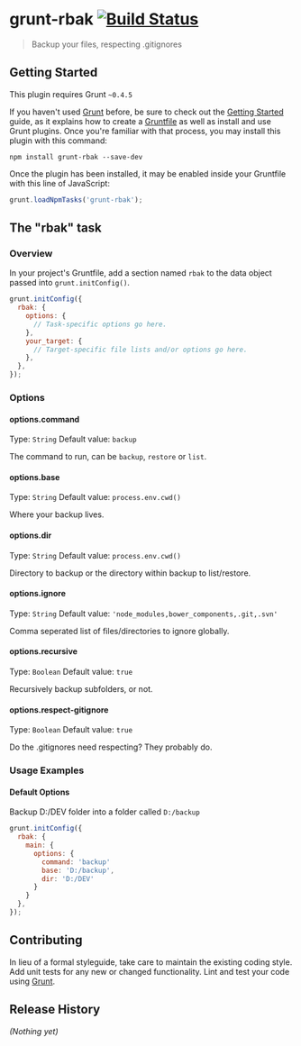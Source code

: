 # grunt-rbak [![Build Status](https://travis-ci.org/ndxbxrme/grunt-rbak.svg?branch=master)](https://travis-ci.org/ndxbxrme/grunt-rbak)

> Backup your files, respecting .gitignores

## Getting Started
This plugin requires Grunt `~0.4.5`

If you haven't used [Grunt](http://gruntjs.com/) before, be sure to check out the [Getting Started](http://gruntjs.com/getting-started) guide, as it explains how to create a [Gruntfile](http://gruntjs.com/sample-gruntfile) as well as install and use Grunt plugins. Once you're familiar with that process, you may install this plugin with this command:

```shell
npm install grunt-rbak --save-dev
```

Once the plugin has been installed, it may be enabled inside your Gruntfile with this line of JavaScript:

```js
grunt.loadNpmTasks('grunt-rbak');
```

## The "rbak" task

### Overview
In your project's Gruntfile, add a section named `rbak` to the data object passed into `grunt.initConfig()`.

```js
grunt.initConfig({
  rbak: {
    options: {
      // Task-specific options go here.
    },
    your_target: {
      // Target-specific file lists and/or options go here.
    },
  },
});
```

### Options

#### options.command
Type: `String`
Default value: `backup`

The command to run, can be `backup`, `restore` or `list`.

#### options.base
Type: `String`
Default value: `process.env.cwd()`

Where your backup lives.

#### options.dir
Type: `String`
Default value: `process.env.cwd()`

Directory to backup or the directory within backup to list/restore.

#### options.ignore
Type: `String`
Default value: `'node_modules,bower_components,.git,.svn'`

Comma seperated list of files/directories to ignore globally.

#### options.recursive
Type: `Boolean`
Default value: `true`

Recursively backup subfolders, or not.

#### options.respect-gitignore
Type: `Boolean`
Default value: `true`

Do the .gitignores need respecting?  They probably do.

### Usage Examples

#### Default Options
Backup D:/DEV folder into a folder called `D:/backup`

```js
grunt.initConfig({
  rbak: {
    main: {
      options: {
        command: 'backup'
        base: 'D:/backup',
        dir: 'D:/DEV'
      }
    }
  },
});
```

## Contributing
In lieu of a formal styleguide, take care to maintain the existing coding style. Add unit tests for any new or changed functionality. Lint and test your code using [Grunt](http://gruntjs.com/).

## Release History
_(Nothing yet)_
